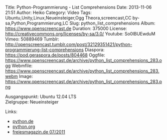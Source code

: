 Title: Python-Programmierung - List Comprehensions
Date: 2013-11-06 21:51
Author: Heiko
Category: Video
Tags: Ubuntu,Unity,Linux,Neueinsteiger,Ogg Theora,screencast,CC by-sa,Python,Programmierung,LC
Slug: python_list_comprehensions
Album: https://www.openscreencast.de
Duration: 375000
License: http://creativecommons.org/licenses/by-sa/3.0/
Youtube: So0lBUEwduM
Vimeo: 50889469
Tumblr: http://openscreencast.tumblr.com/post/32129351421/python-programmierung-list-comprehensions
Diaspora: https://pod.geraspora.de/posts/804468
Oggfile: https://www.openscreencast.de/archive/python_list_comprehensions_283.ogg
Webmfile: https://www.openscreencast.de/archive/python_list_comprehensions_283.webm
Image: https://www.openscreencast.de/archive/python_list_comprehensions_283.png

Ausgangspunkt: Ubuntu 12.04 LTS  
Zielgruppe: Neueinsteiger  

Links:

  * [python.de](http://www.python.de "Link zu Python.de" )
  * [python.org](http://www.python.org "Link zu Python.org" )
  * [freiesmagazin.de 07/2011](http://www.freiesmagazin.de/freiesMagazin-2011-07 "Link zu freiesmagazin.de" )

